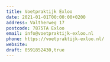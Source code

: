 ```yaml
---
title: Voetpraktijk Exloo
date: 2021-01-01T00:00:00+0200
address: Valtherweg 17
postcode: 7875TA Exloo
email: info@voetpraktijk-exloo.nl
phone: https://voetpraktijk-exloo.nl/
website: 
draft: 0591852430,true
---
```



